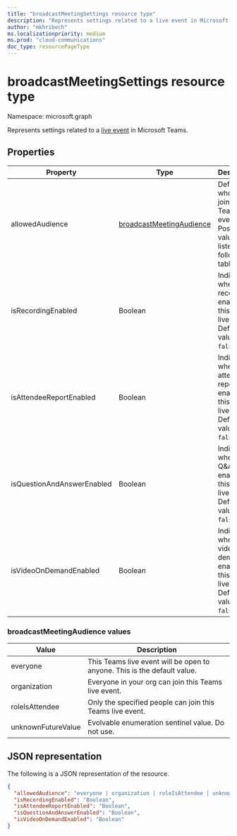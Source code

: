```yaml
---
title: "broadcastMeetingSettings resource type"
description: "Represents settings related to a live event in Microsoft Teams."
author: "mkhribech"
ms.localizationpriority: medium
ms.prod: "cloud-communications"
doc_type: resourcePageType
---
```


# broadcastMeetingSettings resource type

Namespace: microsoft.graph

Represents settings related to a [live event](/microsoftteams/teams-live-events/what-are-teams-live-events) in Microsoft Teams.

## Properties

| Property                   | Type                                                         | Description                                                                                 |
|----------------------------|--------------------------------------------------------------|---------------------------------------------------------------------------------------------|
| allowedAudience            | [broadcastMeetingAudience](#broadcastmeetingaudience-values) | Defines who can join the Teams live event. Possible values are listed in the following table.     |
| isRecordingEnabled         | Boolean                                                      | Indicates whether recording is enabled for this Teams live event. Default value is `false`.       |
| isAttendeeReportEnabled    | Boolean                                                      | Indicates whether attendee report is enabled for this Teams live event. Default value is `false`. |
| isQuestionAndAnswerEnabled | Boolean                                                      | Indicates whether Q&A is enabled for this Teams live event. Default value is `false`.             |
| isVideoOnDemandEnabled     | Boolean                                                      | Indicates whether video on demand is enabled for this Teams live event. Default value is `false`. |

### broadcastMeetingAudience values

| Value              | Description                                                       |
| ------------------ | ----------------------------------------------------------------- |
| everyone           | This Teams live event will be open to anyone. This is the default value. |
| organization       | Everyone in your org can join this Teams live event.                     |
| roleIsAttendee     | Only the specified people can join this Teams live event.                |
| unknownFutureValue | Evolvable enumeration sentinel value. Do not use.  |

## JSON representation

The following is a JSON representation of the resource.

<!-- {
  "blockType": "resource",
  "optionalProperties": [],
  "@odata.type": "microsoft.graph.broadcastMeetingSettings"
}-->
```json
{
  "allowedAudience": "everyone | organization | roleIsAttendee | unknownFutureValue",
  "isRecordingEnabled": "Boolean",
  "isAttendeeReportEnabled": "Boolean",
  "isQuestionAndAnswerEnabled": "Boolean",
  "isVideoOnDemandEnabled": "Boolean"
}
```

<!-- uuid: 8fcb5dbc-d5aa-4681-8e31-b001d5168d79
2015-10-25 14:57:30 UTC -->
<!--
{
  "type": "#page.annotation",
  "description": "broadcastSettings resource",
  "keywords": "",
  "section": "documentation",
  "tocPath": "",
  "suppressions": []
}
-->
